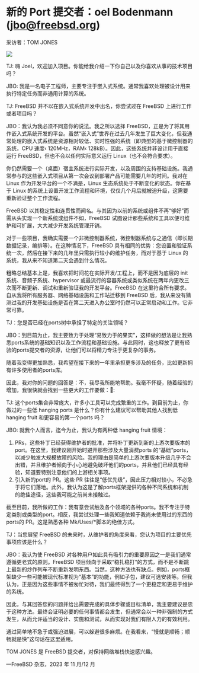 # 新的 Port 提交者：oel Bodenmann (jbo@freebsd.org)

采访者：TOM JONES

![](https://freebsdfoundation.org/wp-content/uploads/2024/01/Bodenmann.jpg)

TJ: 嗨 Joel，欢迎加入项目。你能给我介绍一下你自己以及你喜欢从事的技术项目吗？

JBO: 我是一名电子工程师，主要专注于嵌入式系统。通常我喜欢处理被设计用来执行特定任务而非通用计算的系统。

TJ: FreeBSD 并不以在嵌入式系统开发中出名，你尝试过在 FreeBSD 上进行工作或者项目吗？

JBO：我认为我必须不同意你的说法。我之所以选择 FreeBSD，正是为了将其用作嵌入式系统开发的平台。虽然“嵌入式”世界在过去几年发生了巨大变化，但我通常处理的嵌入式系统是资源相对较低、实时性强的系统（即典型的基于微控制器的系统，CPU 速度‹ 120MHz，RAM‹ 128kB）。因此，这些系统并非设计用于直接运行 FreeBSD，但也不会以任何实际意义运行 Linux（也不会符合要求）。

你仍然需要一个（桌面）宿主系统进行实际开发，以及周围的支持基础设施。我通常参与的这些嵌入式项目从第一次会议到部署产品可能需要几年的时间。我对在 Linux 作为开发平台的一个不满是，Linux 生态系统处于不断变化的状态。你在基于 Linux 的系统上设置开发工作流程和环境，仅仅几个月后就被迫升级，这需要重新验证整个工作流程。

FreeBSD 以其稳定性和连贯性而闻名。与其因为以前的系统或组件不再“够好”而需从头实现一个新系统或组件不如，FreeBSD 试图设计那些系统和工具以便可维护和可扩展，大大减少开发系统管理开销。

对于一些项目，我确实需要一个非微控制器系统，微控制器系统与之通信（即长期数据记录，编排等）。在这种情况下，FreeBSD 具有相同的优势：您设置和验证系统一次，然后在接下来的几年里只需执行较小的维护任务，而对于基于 Linux 的系统，我从来不知道第二天会遇到什么情况。

粗略总结基本上是，我喜欢把时间花在实际开发/工程上，而不是因为底层的 init 系统、音频子系统、hypervisor 或最流行的容器系统或类似系统在两年内更改三次而不断更新、调试和重新验证我的开发平台。FreeBSD 在这里符合所有要求。自从我将所有服务器、网络基础设施和工作站迁移到 FreeBSD 后，我从来没有猜测过我的开发基础设施是否在第二天进入办公室时仍然可以正常启动和工作。它非常可靠。

TJ：您是否已经在ports树中承担了特定的关注领域？

JBO：到目前为止，我主要致力于处理“易致力于的果实”，这样做的想法是让我熟悉ports系统的基础知识以及工作流程和基础设施。与此同时，这也释放了更有经验的ports提交者的资源，让他们可以将精力专注于更复杂的事务。

随着我变得更加熟悉，我希望在接下来的一年里承担更多涉及的任务，比如更新拥有许多使用者的ports库。

因此，我对你的问题的回答是：不，我尽我所能地帮助。我毫不怀疑，随着经验的增加，我很快就会找到一些更大的工作要做：🙂:

TJ: 这个ports集合非常庞大，许多小工具可以完成繁重的工作。到目前为止，你做过的一些低 hanging ports 是什么？你有什么建议可以帮助其他人找到低 hanging fruit 和更容易的第一个ports 吗？

JBO: 就我个人而言，迄今为止，我认为有两种低 hanging fruit 情境：

1. PRs，这些补丁已经获得维护者的批准，并将补丁更新到新的上游次要版本的port。在这里，我建议刚开始时避开那些涉及大量消费ports 的“基础”ports，以减少触发大规模故障的风险。我的理由是简单的上游次要版本升级几乎不会出错，并且维护者倾向于小心地避免破坏他们的ports，并且他们已经具有经验，知道要特别注意他们的上游相关事项。
2. 引入新的port的 PR。这些 PR 往往是“低优先级”，因此压力相对较小，不必急于将它们落地。此外，我认为这是了解ports框架提供的各种不同系统和机制的绝佳途径，这些我可能之前尚未接触过。

截至目前，我所做的工作：我有意尝试触及各个领域的各种ports。我不专注于特定类别或类型的port。相反，我尝试处理一些我知道依赖于我尚未使用过的东西的ports的 PR。这是熟悉各种 Mk/Uses/*脚本的绝佳方式。

TJ：当您展望 FreeBSD 的未来时，从维护者的角度来看，您认为项目的主要优先事项应该是什么？

JBO：我认为使 FreeBSD 对各种用户如此具有吸引力的重要原因之一是我们通常遵循更老式的原则。FreeBSD 项目倾向于采取“稳扎稳打”的方式，而不是不断跳上最新的炒作列车不断重新发明东西。当然，这种方法也有缺点。例如，ports框架缺少一些可能被现代标准视为“基本”的功能，例如子包，建议可选安装等。但我认为，正是因为这些事情不被匆忙对待，我们最终得到了一个更稳定和更易于维护的系统。

因此，与其回答您的问题并给出需要完成的具体步骤或目标清单，我主要建议是忠于这种方法。最终会证明必要的任何事情都会发生，但通常会以一种非强制的方式发生，从而允许适当的设计、实施和测试，从而实现对我们有限人力的有效利用。

通过简单地不急于或强迫进展，可以躲避很多麻烦。在我看来，“慢就是顺畅；顺畅就是快”这句话在这里适用。

TOM JONES 是 FreeBSD 提交者，对保持网络堆栈快速感兴趣。

—FreeBSD 杂志，2023 年 11 月/12 月
